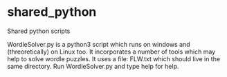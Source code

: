 # shared_python
Shared python scripts

WordleSolver.py is a python3 script which runs on windows and (threoretically) on Linux too.
    It incorporates a number of tools which may help to solve wordle puzzles.
    It uses a file: FLW.txt which should live in the same directory.
    Run WordleSolver.py and type help for help.
    
